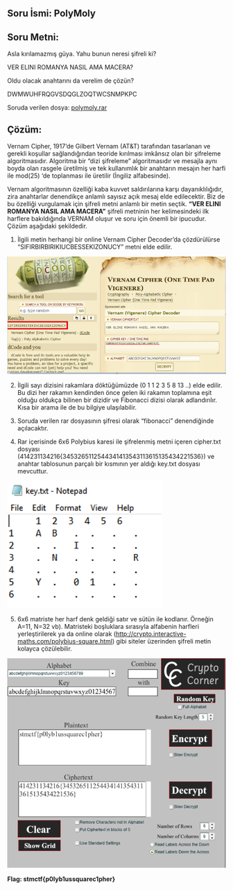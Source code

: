 ## Soru İsmi: PolyMoly

## Soru Metni: 

Asla kırılamazmış güya. Yahu bunun neresi şifreli ki?

VER ELINI ROMANYA NASIL AMA MACERA?

Oldu olacak anahtarını da verelim de çözün?

DWMWUHFRQGVSDQGLZOQTWCSNMPKPC

Soruda verilen dosya: [polymoly.rar](polymoly.rar)

## Çözüm: 

Vernam Cipher, 1917’de Gilbert Vernam (AT&T) tarafından tasarlanan ve gerekli koşullar sağlandığından teoride kırılması imkânsız olan bir şifreleme algoritmasıdır. Algoritma bir “dizi şifreleme” algoritmasıdır ve mesajla aynı boyda olan rasgele üretilmiş ve tek kullanımlık bir anahtarın mesajın her harfi ile mod(25) ‘de toplanması ile üretilir (İngiliz alfabesinde). 

Vernam algoritmasının özelliği kaba kuvvet saldırılarına karşı dayanıklılığıdır, zira anahtarlar denendikçe anlamlı sayısız açık mesaj elde edilecektir. Biz de bu özelliği vurgulamak için şifreli metni anlamlı bir metin seçtik. **“VER ELINI ROMANYA NASIL AMA MACERA”** şifreli metninin her kelimesindeki ilk harflere bakıldığında VERNAM oluşur ve soru için önemli bir ipucudur. Çözüm aşağıdaki şekildedir.

1. İlgili metin herhangi bir online Vernam Cipher Decoder’da çözdürülürse “SIFIRBIRBIRIKIUCBESSEKIZONUCY” metni elde edilir.

![Preview](s1.png)
 
2. İlgili sayı dizisini rakamlara döktüğümüzde (0 1 1 2 3 5 8 13 ..) elde edilir. Bu dizi her rakamın kendinden önce gelen iki rakamın toplamına eşit olduğu oldukça bilinen bir dizidir ve Fibonacci dizisi olarak adlandırılır. Kısa bir arama ile de bu bilgiye ulaşılabilir.

3. Soruda verilen rar dosyasının şifresi olarak “fibonacci” denendiğinde açılacaktır.

4. Rar içerisinde 6x6 Polybius karesi ile şifrelenmiş metni içeren cipher.txt dosyası (414231134216{3453265112544341413543113615135434221536}) ve anahtar tablosunun parçalı bir kısmının yer aldığı key.txt dosyası mevcuttur. 

![Preview](s2.png)

5. 6x6 matriste her harf denk geldiği satır ve sütün ile kodlanır. Örneğin A=11, N=32 vb). Matristeki boşluklara sırasıyla alfabenin harfleri yerleştirilerek ya da online olarak  (http://crypto.interactive-maths.com/polybius-square.html) gibi siteler üzerinden şifreli metin kolayca çözülebilir.

![Preview](s3.png)

**Flag: stmctf{p0lyb1ussquarec1pher}**
